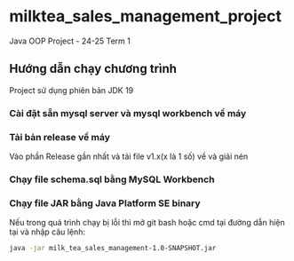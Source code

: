 # milktea_sales_management_project
Java OOP Project - 24-25 Term 1

## Hướng dẫn chạy chương trình
Project sử dụng phiên bản JDK 19
### Cài đặt sẵn mysql server và mysql workbench về máy
### Tải bản release về máy
Vào phần Release gần nhất và tải file v1.x(x là 1 số) về và giải nén

### Chạy file schema.sql bằng MySQL Workbench

### Chạy file JAR bằng Java Platform SE binary
Nếu trong quá trình chạy bị lỗi thì mở git bash hoặc cmd tại đường dẫn hiện tại và nhập câu lệnh:
```bash
java -jar milk_tea_sales_management-1.0-SNAPSHOT.jar
